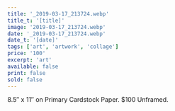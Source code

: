 ```yaml
---
title: '_2019-03-17_213724.webp'
title_t: '[title]'
image: '2019-03-17_213724.webp'
date: '_2019-03-17_213724.webp'
date_t: '[date]'
tags: ['art', 'artwork', 'collage']
price: '100'
excerpt: 'art'
available: false
print: false
sold: false
---
```



8.5″ x 11″ on Primary Cardstock Paper.
$100 Unframed.
